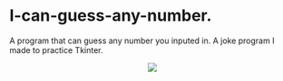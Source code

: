 # I-can-guess-any-number.
A program that can guess any number you inputed in. A joke program I made to practice Tkinter.

<p align="center">
<img src="https://i.ibb.co/HYhPtRK/icgan.png"></img>
</p>
